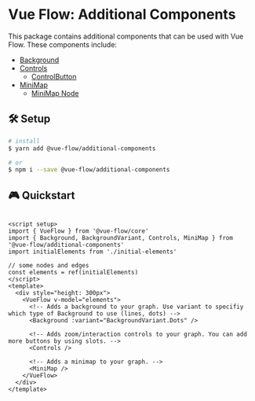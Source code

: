 # Vue Flow: Additional Components

This package contains additional components that can be used with Vue Flow.
These components include:

- [Background](https://vueflow.dev/guide/components/background)
- [Controls](https://vueflow.dev/guide/components/controls)
  - [ControlButton](https://vueflow.dev/guide/components/control-button)
- [MiniMap](https://vueflow.dev/guide/components/minimap)
  - [MiniMap Node](https://vueflow.dev/guide/components/minimap-node)

## 🛠 Setup

```bash
# install
$ yarn add @vue-flow/additional-components

# or
$ npm i --save @vue-flow/additional-components
```

## 🎮 Quickstart

```vue

<script setup>
import { VueFlow } from '@vue-flow/core'
import { Background, BackgroundVariant, Controls, MiniMap } from '@vue-flow/additional-components'
import initialElements from './initial-elements'

// some nodes and edges
const elements = ref(initialElements)
</script>
<template>
  <div style="height: 300px">
    <VueFlow v-model="elements">
      <!-- Adds a background to your graph. Use variant to specifiy which type of Background to use (lines, dots) -->
      <Background :variant="BackgroundVariant.Dots" />
      
      <!-- Adds zoom/interaction controls to your graph. You can add more buttons by using slots. -->
      <Controls />

      <!-- Adds a minimap to your graph. -->
      <MiniMap />
    </VueFlow>
  </div>
</template>
```
